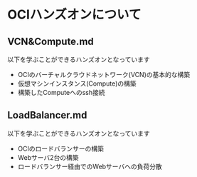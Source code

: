 # OCIハンズオンについて

## VCN&Compute.md
以下を学ぶことができるハンズオンとなっています
- OCIのバーチャルクラウドネットワーク(VCN)の基本的な構築
- 仮想マシンインスタンス(Compute)の構築
- 構築したComputeへのssh接続

## LoadBalancer.md
以下を学ぶことができるハンズオンとなっています
- OCIのロードバランサーの構築
- Webサーバ2台の構築
- ロードバランサー経由でのWebサーバへの負荷分散
